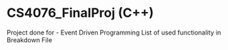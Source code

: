 # CS4076_FinalProj (C++)

Project done for - Event Driven Programming
List of used functionality in Breakdown File
